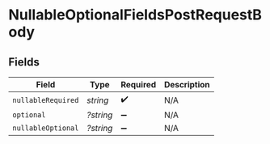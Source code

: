# NullableOptionalFieldsPostRequestBody


## Fields

| Field              | Type               | Required           | Description        |
| ------------------ | ------------------ | ------------------ | ------------------ |
| `nullableRequired` | *string*           | :heavy_check_mark: | N/A                |
| `optional`         | *?string*          | :heavy_minus_sign: | N/A                |
| `nullableOptional` | *?string*          | :heavy_minus_sign: | N/A                |